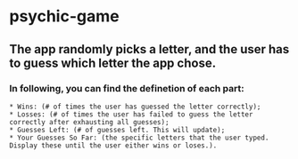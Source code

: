 # psychic-game
## The app randomly picks a letter, and the user has to guess which letter the app chose.
### In following, you can find the definetion of each part:
    * Wins: (# of times the user has guessed the letter correctly);
    * Losses: (# of times the user has failed to guess the letter correctly after exhausting all guesses);
    * Guesses Left: (# of guesses left. This will update);
    * Your Guesses So Far: (the specific letters that the user typed. Display these until the user either wins or loses.).
